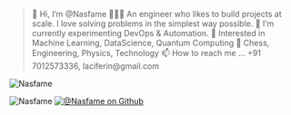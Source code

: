 <blockquote align="left">
👋 Hi, I’m @Nasfame
👨🏾‍💻 An engineer who likes to build projects at scale. I love solving problems in the simplest way possible. 
🌱 I’m currently experimenting DevOps & Automation.
👀 Interested in Machine Learning, DataScience, Quantum Computing
💞️ Chess, Engineering, Physics, Technology
📫 How to reach me ... +91 7012573336, laciferin@gmail.com
</blockquote>

<!-- <a href="https://github.com/Nasfame/">
  <img src="https://github.com/Nasfame//raw/master/screenshot.gif" alt="@Nasfame/" />
</a>
 -->
<p align="left">
  <img src="https://github-readme-stats.vercel.app/api/top-langs?username=Nasfame&show_icons=true&locale=en&layout=compact" alt="Nasfame" />
</p>

<!-- <h4>
📭 More stuffs about me ? : <a href="">My Profile</a>
</h4> -->

<p align="left">
  <img src="https://komarev.com/ghpvc/?username=Nasfame&label=Profile%20views&color=0e75b6&style=flat" alt="Nasfame" />
  <a href="https://github.com/Nasfame" rel="nofollow">
    <img src="https://img.shields.io/github/followers/Nasfame?label=Follow&style=social" alt="@Nasfame on Github" />
  </a>
<!--   <a href="https://twitter.com/intent/follow?screen_name=Nasfame" rel="nofollow">
    <img src="https://img.shields.io/twitter/follow/Nasfame?label=Follow" alt="@mystroken on Twitter" />
  </a> -->
</p>
